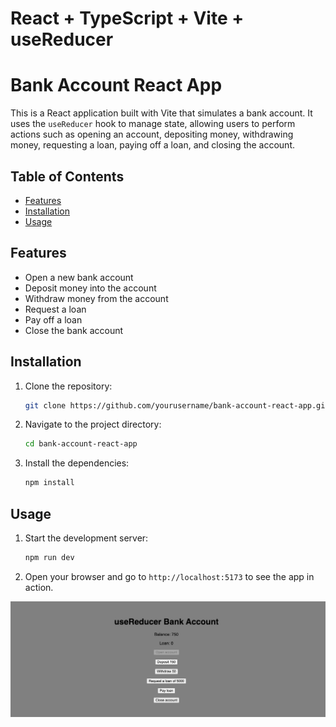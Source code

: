 # React + TypeScript + Vite + useReducer

# Bank Account React App

This is a React application built with Vite that simulates a bank account. It uses the `useReducer` hook to manage state, allowing users to perform actions such as opening an account, depositing money, withdrawing money, requesting a loan, paying off a loan, and closing the account.

## Table of Contents

-   [Features](#features)
-   [Installation](#installation)
-   [Usage](#usage)

## Features

-   Open a new bank account
-   Deposit money into the account
-   Withdraw money from the account
-   Request a loan
-   Pay off a loan
-   Close the bank account

## Installation

1. Clone the repository:
    ```bash
    git clone https://github.com/yourusername/bank-account-react-app.git
    ```
2. Navigate to the project directory:
    ```bash
    cd bank-account-react-app
    ```
3. Install the dependencies:
    ```bash
    npm install
    ```

## Usage

1. Start the development server:
    ```bash
    npm run dev
    ```
2. Open your browser and go to `http://localhost:5173` to see the app in action.

![App Example Image](public/7018C950-E99D-4D8E-8442-0E56058D0255_1_201_a.jpeg)
